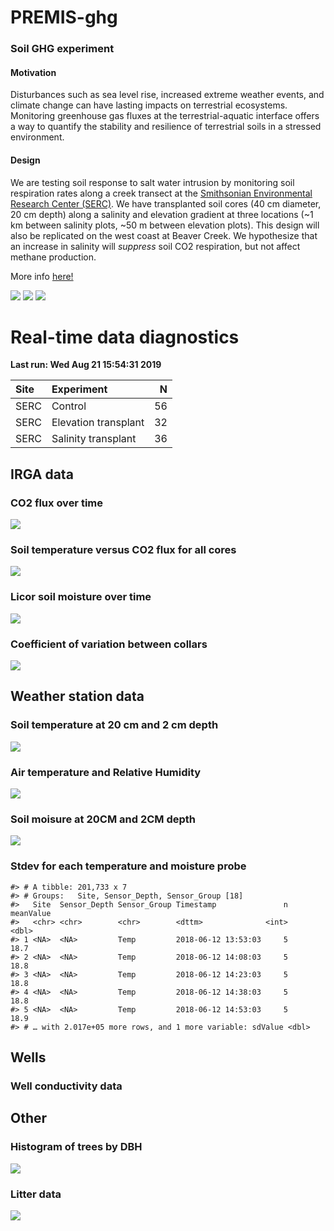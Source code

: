 
<!-- README.md is generated from README.Rmd. Please edit that file -->
PREMIS-ghg
==========

### Soil GHG experiment

#### Motivation

Disturbances such as sea level rise, increased extreme weather events, and climate change can have lasting impacts on terrestrial ecosystems. Monitoring greenhouse gas fluxes at the terrestrial-aquatic interface offers a way to quantify the stability and resilience of terrestrial soils in a stressed environment.

#### Design

We are testing soil response to salt water intrusion by monitoring soil respiration rates along a creek transect at the [Smithsonian Environmental Research Center (SERC)](https://serc.si.edu/). We have transplanted soil cores (40 cm diameter, 20 cm depth) along a salinity and elevation gradient at three locations (~1 km between salinity plots, ~50 m between elevation plots). This design will also be replicated on the west coast at Beaver Creek. We hypothesize that an increase in salinity will *suppress* soil CO2 respiration, but not affect methane production.

More info [here!](https://osf.io/at9hr)

![](https://github.com/PNNL-PREMIS/PREMIS-ghg/blob/master/photos/cores_in_cart.jpeg) ![](https://github.com/PNNL-PREMIS/PREMIS-ghg/blob/master/photos/BBL_SP_snow.jpeg) ![](https://github.com/PNNL-PREMIS/PREMIS-ghg/blob/master/photos/cores_in_ground.jpeg)

Real-time data diagnostics
==========================

**Last run: Wed Aug 21 15:54:31 2019**

| Site | Experiment           |    N|
|:-----|:---------------------|----:|
| SERC | Control              |   56|
| SERC | Elevation transplant |   32|
| SERC | Salinity transplant  |   36|

IRGA data
---------

### CO2 flux over time

![](README_figures/README-co2_time-1.png)

### Soil temperature versus CO2 flux for all cores

![](README_figures/README-q10-1.png)

### Licor soil moisture over time

![](README_figures/README-licor_sm-1.png)

### Coefficient of variation between collars

![](README_figures/README-collar_cv-1.png)

Weather station data
--------------------

### Soil temperature at 20 cm and 2 cm depth

![](README_figures/README-soil_temp-1.png)

### Air temperature and Relative Humidity

![](README_figures/README-air_temp-1.png)

### Soil moisure at 20CM and 2CM depth

![](README_figures/README-soil_moisture-1.png)

### Stdev for each temperature and moisture probe

    #> # A tibble: 201,733 x 7
    #> # Groups:   Site, Sensor_Depth, Sensor_Group [18]
    #>   Site  Sensor_Depth Sensor_Group Timestamp               n meanValue
    #>   <chr> <chr>        <chr>        <dttm>              <int>     <dbl>
    #> 1 <NA>  <NA>         Temp         2018-06-12 13:53:03     5      18.7
    #> 2 <NA>  <NA>         Temp         2018-06-12 14:08:03     5      18.8
    #> 3 <NA>  <NA>         Temp         2018-06-12 14:23:03     5      18.8
    #> 4 <NA>  <NA>         Temp         2018-06-12 14:38:03     5      18.8
    #> 5 <NA>  <NA>         Temp         2018-06-12 14:53:03     5      18.9
    #> # … with 2.017e+05 more rows, and 1 more variable: sdValue <dbl>

Wells
-----

### Well conductivity data

Other
-----

### Histogram of trees by DBH

![](README_figures/README-inventory-1.png)

### Litter data

![](README_figures/README-litter-1.png)
